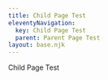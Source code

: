```yaml
---
title: Child Page Test
eleventyNavigation:
  key: Child Page Test
  parent: Parent Page Test
layout: base.njk
---
```

Child Page Test
